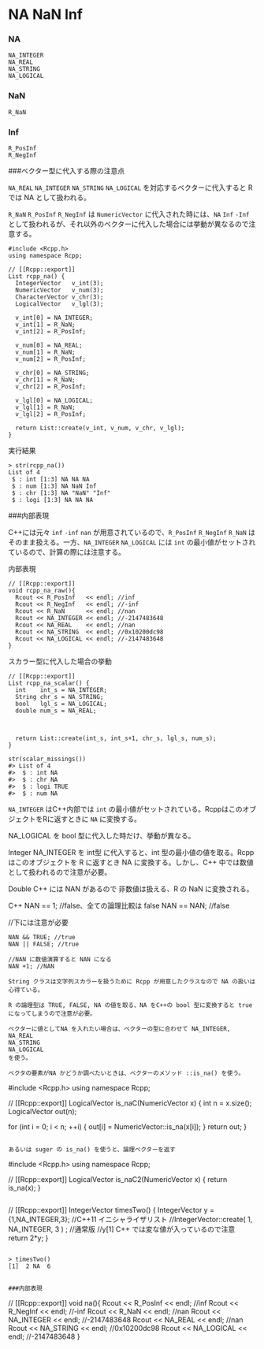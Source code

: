 # NA NaN Inf


### NA
```
NA_INTEGER
NA_REAL
NA_STRING
NA_LOGICAL
```

### NaN
```
R_NaN
```
### Inf

```
R_PosInf
R_NegInf
```

###ベクター型に代入する際の注意点

`NA_REAL` `NA_INTEGER` `NA_STRING` `NA_LOGICAL` を対応するベクターに代入すると R では NA として扱われる。

`R_NaN` `R_PosInf` `R_NegInf` は `NumericVector` に代入された時には、`NA` `Inf` `-Inf` として扱われるが、それ以外のベクターに代入した場合には挙動が異なるので注意する。


```
#include <Rcpp.h>
using namespace Rcpp;

// [[Rcpp::export]]
List rcpp_na() {
  IntegerVector   v_int(3);
  NumericVector   v_num(3);
  CharacterVector v_chr(3);
  LogicalVector   v_lgl(3);
  
  v_int[0] = NA_INTEGER;
  v_int[1] = R_NaN;
  v_int[2] = R_PosInf;
  
  v_num[0] = NA_REAL;
  v_num[1] = R_NaN;
  v_num[2] = R_PosInf;
  
  v_chr[0] = NA_STRING;
  v_chr[1] = R_NaN;
  v_chr[2] = R_PosInf;
  
  v_lgl[0] = NA_LOGICAL;
  v_lgl[1] = R_NaN;
  v_lgl[2] = R_PosInf;
  
  return List::create(v_int, v_num, v_chr, v_lgl);
}
```

実行結果
```
> str(rcpp_na())
List of 4
 $ : int [1:3] NA NA NA
 $ : num [1:3] NA NaN Inf
 $ : chr [1:3] NA "NaN" "Inf"
 $ : logi [1:3] NA NA NA
```

###内部表現

C++には元々 `inf` `-inf` `nan` が用意されているので、`R_PosInf` `R_NegInf` `R_NaN` はそのまま扱える。一方、`NA_INTEGER` `NA_LOGICAL` には `int` の最小値がセットされているので、計算の際には注意する。


内部表現
```
// [[Rcpp::export]]
void rcpp_na_raw(){
  Rcout << R_PosInf   << endl; //inf
  Rcout << R_NegInf   << endl; //-inf
  Rcout << R_NaN      << endl; //nan
  Rcout << NA_INTEGER << endl; //-2147483648
  Rcout << NA_REAL    << endl; //nan
  Rcout << NA_STRING  << endl; //0x10200dc98
  Rcout << NA_LOGICAL << endl; //-2147483648
}
```

スカラー型に代入した場合の挙動

```
// [[Rcpp::export]]
List rcpp_na_scalar() {
  int    int_s = NA_INTEGER;
  String chr_s = NA_STRING;
  bool   lgl_s = NA_LOGICAL;
  double num_s = NA_REAL;
  
  
  
  return List::create(int_s, int_s+1, chr_s, lgl_s, num_s);
}
```

```
str(scalar_missings())
#> List of 4
#>  $ : int NA
#>  $ : chr NA
#>  $ : logi TRUE
#>  $ : num NA
```

`NA_INTEGER` はC++内部では `int` の最小値がセットされている。RcppはこのオブジェクトをRに返すときに `NA` に変換する。




NA_LOGICAL を bool 型に代入した時だけ、挙動が異なる。

Integer
NA_INTEGER を int型 に代入すると、int 型の最小値の値を取る。Rcpp はこのオブジェクトを R に返すとき NA に変換する。しかし、C++ 中では数値として扱われるので注意が必要。

Double
C++ には NAN があるので 非数値は扱える、R の NaN に変換される。

C++ 
NAN == 1; //false、全ての論理比較は false
NAN == NAN; //false

//下には注意が必要
```
NAN && TRUE; //true
NAN || FALSE; //true

//NAN に数値演算すると NAN になる
NAN +1; //NAN

String クラスは文字列スカラーを扱うために Rcpp が用意したクラスなので NA の扱いは心得ている。

R の論理型は TRUE, FALSE, NA の値を取る、NA をC++の bool 型に変換すると true になってしまうので注意が必要。

ベクターに値としてNA を入れたい場合は、ベクターの型に合わせて NA_INTEGER,
NA_REAL
NA_STRING
NA_LOGICAL
を使う。

ベクタの要素がNA かどうか調べたいときは、ベクターのメソッド ::is_na() を使う。

```
#include <Rcpp.h>
using namespace Rcpp;

// [[Rcpp::export]]
LogicalVector is_naC(NumericVector x) {
  int n = x.size();
  LogicalVector out(n);

  for (int i = 0; i < n; ++i) {
    out[i] = NumericVector::is_na(x[i]);
  }
  return out;
}
```

あるいは suger の is_na() を使うと、論理ベクターを返す

```
#include <Rcpp.h>
using namespace Rcpp;

// [[Rcpp::export]]
LogicalVector is_naC2(NumericVector x) {
  return is_na(x);
}
```

```
// [[Rcpp::export]]
IntegerVector timesTwo() {
  IntegerVector y = {1,NA_INTEGER,3}; //C++11 イニシャライザリスト
  //IntegerVector::create( 1, NA_INTEGER, 3 ) ; //通常版
    //y[1] C++ では変な値が入っているので注意
   return 2*y;
}
```

> timesTwo()
[1]  2 NA  6


###内部表現

```
// [[Rcpp::export]]
void na(){
  Rcout << R_PosInf   << endl; //inf
  Rcout << R_NegInf   << endl; //-inf
  Rcout << R_NaN      << endl; //nan
  Rcout << NA_INTEGER << endl; //-2147483648
  Rcout << NA_REAL    << endl; //nan
  Rcout << NA_STRING  << endl; //0x10200dc98
  Rcout << NA_LOGICAL << endl; //-2147483648
}
```

